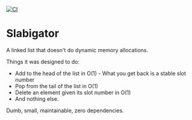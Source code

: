 [![CI](https://github.com/jedisct1/rust-slabigator/actions/workflows/ci.yml/badge.svg)](https://github.com/jedisct1/rust-slabigator/actions/workflows/ci.yml)

# Slabigator

A linked list that doesn't do dynamic memory allocations.

Things it was designed to do:

- Add to the head of the list in O(1) - What you get back is a stable slot number
- Pop from the tail of the list in O(1)
- Delete an element given its slot number in O(1)
- And nothing else.

Dumb, small, maintainable, zero dependencies.